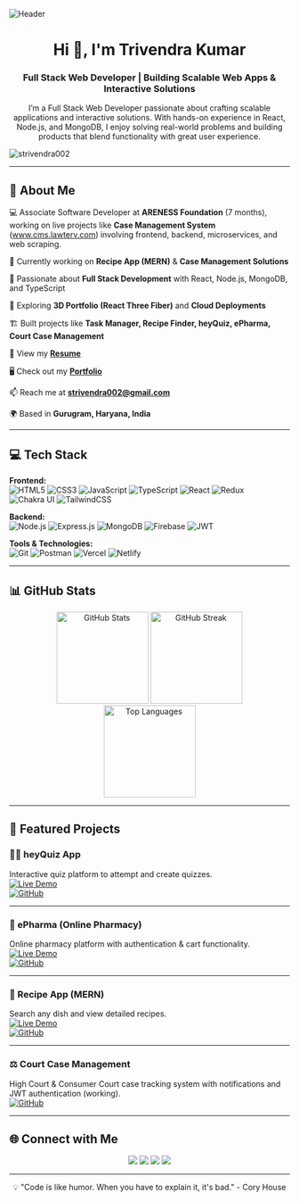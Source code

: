 ![Header](https://drive.google.com/uc?export=view&id=1yqq6k9EVhVVa_ASBtlCso6Z7t2sgI5j8)

<h1 align="center">Hi 👋, I'm Trivendra Kumar</h1>
<h3 align="center">Full Stack Web Developer | Building Scalable Web Apps & Interactive Solutions</h3>

<p align="center">
I’m a Full Stack Web Developer passionate about crafting scalable applications and interactive solutions.  
With hands-on experience in React, Node.js, and MongoDB, I enjoy solving real-world problems  
and building products that blend functionality with great user experience.
</p>


<p align="left"> 
  <img src="https://komarev.com/ghpvc/?username=strivendra002&label=Profile%20views&color=0e75b6&style=flat" alt="strivendra002" /> 
</p>

---

## 🚀 About Me  

💻 Associate Software Developer at **ARENESS Foundation** (7 months), working on live projects like **Case Management System** (www.cms.lawterv.com) involving frontend, backend, microservices, and web scraping.  

🔭 Currently working on **Recipe App (MERN)** & **Case Management Solutions**  

💼 Passionate about **Full Stack Development** with React, Node.js, MongoDB, and TypeScript  

🌱 Exploring **3D Portfolio (React Three Fiber)** and **Cloud Deployments**  

🏗️ Built projects like **Task Manager, Recipe Finder, heyQuiz, ePharma, Court Case Management**  

📄 View my **[Resume](https://drive.google.com/file/d/1NmYtgO7PYepSC0Szl9u2n-r6MTTBzG3X/view?usp=sharing)**  

🖥️ Check out my **[Portfolio](https://portfolio-two-pi-ejaoseqvam.vercel.app/)**  

📫 Reach me at **strivendra002@gmail.com**  

🌍 Based in **Gurugram, Haryana, India**  

---

## 💻 Tech Stack  

**Frontend:**  
![HTML5](https://img.shields.io/badge/HTML5-E34F26?logo=html5&logoColor=white) 
![CSS3](https://img.shields.io/badge/CSS3-1572B6?logo=css3&logoColor=white) 
![JavaScript](https://img.shields.io/badge/JavaScript-F7DF1E?logo=javascript&logoColor=black) 
![TypeScript](https://img.shields.io/badge/TypeScript-007ACC?logo=typescript&logoColor=white) 
![React](https://img.shields.io/badge/React-20232A?logo=react&logoColor=61DAFB) 
![Redux](https://img.shields.io/badge/Redux-593D88?logo=redux&logoColor=white) 
![Chakra UI](https://img.shields.io/badge/Chakra_UI-319795?logo=chakra-ui&logoColor=white) 
![TailwindCSS](https://img.shields.io/badge/Tailwind_CSS-38B2AC?logo=tailwind-css&logoColor=white)  

**Backend:**  
![Node.js](https://img.shields.io/badge/Node.js-43853D?logo=node.js&logoColor=white) 
![Express.js](https://img.shields.io/badge/Express.js-404D59) 
![MongoDB](https://img.shields.io/badge/MongoDB-4EA94B?logo=mongodb&logoColor=white) 
![Firebase](https://img.shields.io/badge/Firebase-FFCA28?logo=firebase&logoColor=black) 
![JWT](https://img.shields.io/badge/JWT-black?logo=JSON%20web%20tokens)  

**Tools & Technologies:**  
![Git](https://img.shields.io/badge/GIT-E44C30?logo=git&logoColor=white) 
![Postman](https://img.shields.io/badge/Postman-FF6C37?logo=postman&logoColor=white) 
![Vercel](https://img.shields.io/badge/Vercel-000000?logo=vercel&logoColor=white) 
![Netlify](https://img.shields.io/badge/Netlify-00C7B7?logo=netlify&logoColor=white)  

---

## 📊 GitHub Stats  

<div align="center">
  <img src="https://github-readme-stats.vercel.app/api?username=strivendra002&show_icons=true&theme=radical&hide_border=true&count_private=true" alt="GitHub Stats" height="165">
  <img src="https://streak-stats.demolab.com/?user=strivendra002&theme=radical&hide_border=true" alt="GitHub Streak" height="165">
</div>

<div align="center">
  <img src="https://github-readme-stats.vercel.app/api/top-langs/?username=strivendra002&layout=compact&theme=radical&hide_border=true" alt="Top Languages" height="165">
</div>

---

## 🎯 Featured Projects  

### 🧑‍🏫 heyQuiz App  
Interactive quiz platform to attempt and create quizzes.  
[![Live Demo](https://img.shields.io/badge/Live%20Demo-4285F4?style=for-the-badge&logo=google-chrome&logoColor=white)](https://myquiz-1.onrender.com/)  
[![GitHub](https://img.shields.io/badge/Source_Code-181717?style=for-the-badge&logo=github&logoColor=white)](https://github.com/strivendra002/MyQuiz)  

---

### 💊 ePharma (Online Pharmacy)  
Online pharmacy platform with authentication & cart functionality.  
[![Live Demo](https://img.shields.io/badge/Live%20Demo-00C7B7?style=for-the-badge&logo=netlify&logoColor=white)](https://resilient-mermaid-621bb0.netlify.app/)  
[![GitHub](https://img.shields.io/badge/Source_Code-181717?style=for-the-badge&logo=github&logoColor=white)](https://github.com/strivendra002/EPharma)  

---

### 🍲 Recipe App (MERN)  
Search any dish and view detailed recipes.  
[![Live Demo](https://img.shields.io/badge/Live%20Demo-00C7B7?style=for-the-badge&logo=netlify&logoColor=white)](https://trivendrasrecipes.netlify.app/)  
[![GitHub](https://img.shields.io/badge/Source_Code-181717?style=for-the-badge&logo=github&logoColor=white)](https://github.com/strivendra002/Recipe-MERN)  

---

### ⚖️ Court Case Management  
High Court & Consumer Court case tracking system with notifications and JWT authentication (working).  
[![GitHub](https://img.shields.io/badge/Source_Code-181717?style=for-the-badge&logo=github&logoColor=white)](https://github.com/strivendra002)  

---

## 🌐 Connect with Me  

<p align="center">
<a href="https://www.linkedin.com/in/trivendra-kumar-b9302a226/"><img src="https://img.shields.io/badge/LinkedIn-0077B5?style=for-the-badge&logo=linkedin&logoColor=white"/></a>
<a href="https://github.com/strivendra002"><img src="https://img.shields.io/badge/GitHub-100000?style=for-the-badge&logo=github&logoColor=white"/></a>
<a href="mailto:strivendra002@gmail.com"><img src="https://img.shields.io/badge/Gmail-D14836?style=for-the-badge&logo=gmail&logoColor=white"/></a>
<a href="tel:+919752618573"><img src="https://img.shields.io/badge/Phone-25D366?style=for-the-badge&logo=whatsapp&logoColor=white"/></a>
</p>

---

<p align="center">💡 "Code is like humor. When you have to explain it, it's bad." - Cory House</p>
